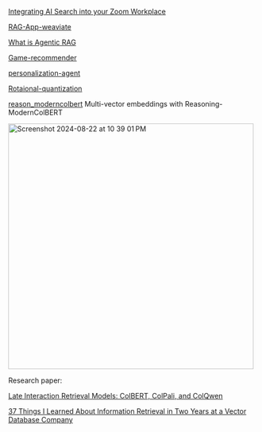 [Integrating AI Search into your Zoom Workplace](https://weaviate.io/blog/zooviate-zoom-and-weaviate)

[RAG-App-weaviate](https://www.freecodecamp.org/news/how-to-build-a-rag-pipeline-with-llamaindex/)

[What is Agentic RAG](https://weaviate.io/blog/what-is-agentic-rag)

[Game-recommender](https://github.com/weaviate/recipes/blob/main/weaviate-features/generative-search/generative_search_ollama/deepseek-ollama-epic-games-rag.ipynb)

[personalization-agent](https://colab.research.google.com/github/weaviate/recipes/blob/main/weaviate-services/agents/personalization-agent-get-started-recipes.ipynb#scrollTo=QUe7QF2nQJoL)

[Rotaional-quantization](https://weaviate.io/blog/weaviate-1-32-release?utm_source=blogs&utm_medium=w_social&utm_campaign=1.32_release&utm_content=diagram_post_268085932)

[reason_moderncolbert](https://github.com/weaviate/recipes/blob/main/weaviate-features/multi-vector/reason_moderncolbert.ipynb)
Multi-vector embeddings with Reasoning-ModernColBERT

<img width="494" alt="Screenshot 2024-08-22 at 10 39 01 PM" src="https://github.com/user-attachments/assets/b9063e75-1224-4126-a087-11bc7f725110">

Research paper:

[Late Interaction Retrieval Models: ColBERT, ColPali, and ColQwen](https://weaviate.io/blog/late-interaction-overview?utm_source=linkedin&utm_medium=dw_social&utm_campaign=dev_education&utm_content=diagram_post_680658140)

[37 Things I Learned About Information Retrieval in Two Years at a Vector Database Company](https://www.leoniemonigatti.com/blog/what_i_learned.html)
